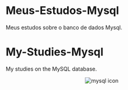 # Meus-Estudos-Mysql
Meus estudos sobre o banco de dados Mysql.

# My-Studies-Mysql
My studies on the MySQL database.

<p align="center">
  <img src="https://user-images.githubusercontent.com/81983803/126826101-b6fe869a-a758-4ee8-ad79-cb14ea329abd.png" alt="mysql icon"/>
</p>
